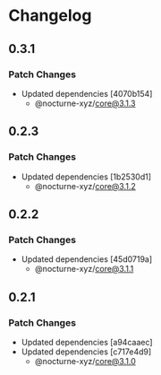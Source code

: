 # Changelog

## 0.3.1

### Patch Changes

- Updated dependencies [4070b154]
  - @nocturne-xyz/core@3.1.3

## 0.2.3

### Patch Changes

- Updated dependencies [1b2530d1]
  - @nocturne-xyz/core@3.1.2

## 0.2.2

### Patch Changes

- Updated dependencies [45d0719a]
  - @nocturne-xyz/core@3.1.1

## 0.2.1

### Patch Changes

- Updated dependencies [a94caaec]
- Updated dependencies [c717e4d9]
  - @nocturne-xyz/core@3.1.0
